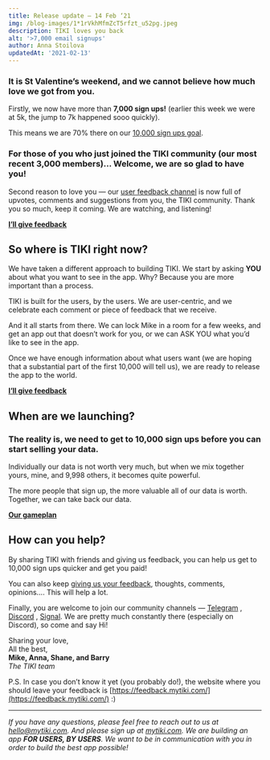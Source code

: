 ```yaml
---
title: Release update — 14 Feb ‘21
img: /blog-images/1*1rVkhMfmZcT5rfzt_u52pg.jpeg
description: TIKI loves you back
alt: '>7,000 email signups'
author: Anna Stoilova
updatedAt: '2021-02-13'
---
```


### It is St Valentine’s weekend, and we cannot believe how much love we got from you.

Firstly, we now have more than **7,000 sign ups!** (earlier this week we were at 5k, the jump to 7k happened sooo
quickly).

This means we are 70% there on our [10,000 sign ups goal](https://mytiki.com/blog/when-is-launch).

### For those of you who just joined the TIKI community (our most recent 3,000 members)… Welcome, we are so glad to have you!

Second reason to love you — our [user feedback channel](https://feedback.mytiki.com/) is now full of upvotes, comments
and suggestions from you, the TIKI community. Thank you so much, keep it coming. We are watching, and listening!

**[I’ll give feedback](https://feedback.mytiki.com/)**

## So where is TIKI right now?

We have taken a different approach to building TIKI. We start by asking **YOU** about what you want to see in the app.
Why? Because you are more important than a process.

TIKI is built for the users, by the users. We are user-centric, and we celebrate each comment or piece of feedback that
we receive.

And it all starts from there. We can lock Mike in a room for a few weeks, and get an app out that doesn’t work for you,
or we can ASK YOU what you’d like to see in the app.

Once we have enough information about what users want (we are hoping that a substantial part of the first 10,000 will
tell us), we are ready to release the app to the world.

**[I’ll give feedback](https://feedback.mytiki.com/)**

## When are we launching?

### The reality is, we need to get to 10,000 sign ups before you can start selling your data.

Individually our data is not worth very much, but when we mix together yours, mine, and 9,998 others, it becomes quite
powerful.

The more people that sign up, the more valuable all of our data is worth. Together, we can take back our data.

**[Our gameplan](https://mytiki.com/blog/when-is-launch)**

## How can you help?

By sharing TIKI with friends and giving us feedback, you can help us get to 10,000 sign ups quicker and get you paid!

You can also keep [giving us your feedback](https://feedback.mytiki.com/), thoughts, comments, opinions…. This will help
a lot.

Finally, you are welcome to join our community channels — [Telegram](https://t.me/mytikiapp)
, [Discord](https://discord.com/invite/evjYQq48Be)
, [Signal](https://signal.group/#CjQKIA66Eq2VHecpcCd-cu-dziozMRSH3EuQdcZJNyMOYNi5EhC0coWtjWzKQ1dDKEjMqhkP). We are
pretty much constantly there (especially on Discord), so come and say Hi!

Sharing your love,  
All the best,  
**Mike, Anna, Shane, and Barry**  
*The TIKI team*

P.S. In case you don’t know it yet (you probably do!), the website where you should leave your feedback
is [https://feedback.mytiki.com/](https://feedback.mytiki.com/) :)

---

*If you have any questions, please feel free to reach out to us at [hello@mytiki.com](mailto:hello@mytiki.com). And
please sign up at [mytiki.com](https://mytiki.com/#signup). We are building an app **FOR USERS, BY USERS**. We want to
be in communication with you in order to build the best app possible!*
